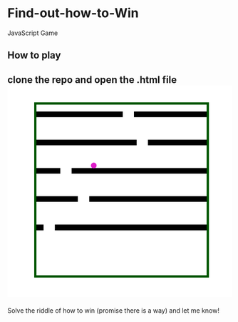 # Find-out-how-to-Win
JavaScript Game
####
## How to play
clone the repo and open the .html file
![](gamephoto.png)
--------
Solve the riddle of how to win (promise there is a way) and let me know!

